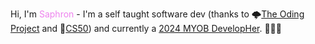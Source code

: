 Hi, I'm <span style="color:violet;">Saphron</span> - I'm a self taught software dev (thanks to 🌩️[The Oding Project](https://www.theodinproject.com/) and 🦆[CS50](https://pll.harvard.edu/course/cs50-introduction-computer-science)) and currently a [2024 MYOB DevelopHer](https://careers.myob.com/grad).
💜🩷🧡

<!---
denerose/denerose is a ✨ special ✨ repository because its `README.md` (this file) appears on your GitHub profile.
You can click the Preview link to take a look at your changes.
--->

